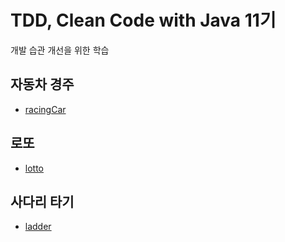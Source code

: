 # TDD, Clean Code with Java 11기

개발 습관 개선을 위한 학습

## 자동차 경주

* [racingCar](docs/racingCar.md)

## 로또

* [lotto](docs/lotto.md)

## 사다리 타기

* [ladder](docs/ladder.md)
